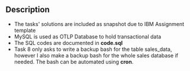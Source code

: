 ## Description
- The tasks' solutions are included as snapshot due to IBM Assignment template
- MySQL is used as OTLP Database to hold transactional data
- The SQL codes are documented in **code.sql**
- Task 8 only asks to write a backup bash for the table sales_data, however I also make a backup bash for the whole sales database if needed. The bash can be automated using **cron**.

